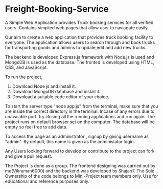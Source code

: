# Freight-Booking-Service

A Simple Web Application provides Truck booking services for all verified users.
Contains simplied web pages that allow user to naviagate easily.

Our aim to create a web application that provides truck booking facility to everyone. 
The application allows users to search through and book trucks for transporting goods and admins to update,edit and add new trucks.

The backend is developed Express.js framework with Node.js is used and MongoDB is used as the database.
The fronted is developed using HTML, CSS, and JavaScript.

To run the project,

1. Download Node js and install it.
2. Download MongoDB database and install it.
3. Download a suitable code editor of your choice.

To start the server type "node app.js" from the terminal, make sure that you are inside the correct directory in the terminal.
Incase of any errors due to unavaiable port, try closing all the running applications and run again.
The project runs on default browser set on the computer.
The database will be empty so feel free to add data.

To access the page as an administrator , signup by giving username as "admin".
By default, this name is given as the administator login.

Any Users looking forward to develop or contribute to the project can fork and give a pull request.

The Project is done as a group. The frontend designing was carried out by me(Vikraman6000) and the backend was developed by Shajan7.
The Sole Ownership of the code belongs to Mini-Project team members only.
Use for educational and reference purposes only.

